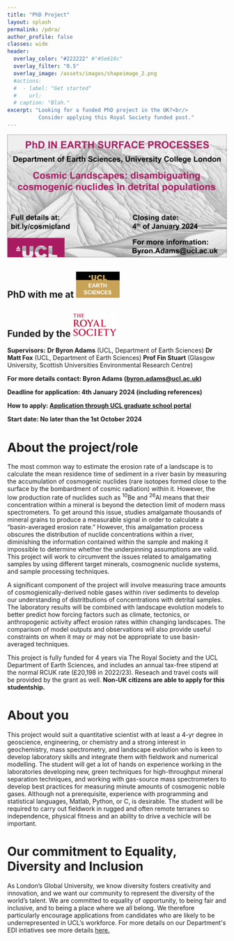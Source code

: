 ```yaml
---
title: "PhD Project"
layout: splash
permalink: /pdra/
author_profile: false
classes: wide
header:
  overlay_color: "#222222" #"#5e616c"
  overlay_filter: "0.5"
  overlay_image: /assets/images/shapeimage_2.png
  #actions:
  #  - label: "Get started"
  #    url: 
  # caption: "Blah."
excerpt: "Looking for a funded PhD project in the UK?<br/>
          Consider applying this Royal Society funded post."
---
```

![phd](/assets/images/phd_twitter_ad.png)

## PhD with me at <a href="https://www.ucl.ac.uk/earth-sciences/ucl-earth-sciences"><img src="/assets/images/UCL_ES_logo.png" alt="logo" width="100"/></a>

## Funded by the  <a href="https://royalsociety.org/"><img src="/assets/images/RS_logo.jpg" alt="logo" width="100"/></a>

**Supervisors:** 
**Dr Byron Adams** (UCL, Department of Earth Sciences) 
**Dr Matt Fox** (UCL, Department of Earth Sciences) 
**Prof Fin Stuart** (Glasgow University, Scottish Universities Environmental Research Centre)

**For more details contact: Byron Adams (byron.adams@ucl.ac.uk)**

**Deadline for application: 4th January 2024 (including references)**

**How to apply: [Application through UCL graduate school portal](https://evision.ucl.ac.uk/urd/sits.urd/run/siw_ipp_lgn.login?process=siw_ipp_app&code1=RRDEARSING01&code2=0035)**

**Start date: No later than the 1st October 2024**

# About the project/role
The most common way to estimate the erosion rate of a landscape is to calculate the mean residence time of sediment in a river basin by measuring the accumulation of cosmogenic nuclides (rare isotopes formed close to the surface by the bombardment of cosmic radiation) within it. However, the low production rate of nuclides such as <sup>10</sup>Be and <sup>26</sup>Al means that their concentration within a mineral is beyond the detection limit of modern mass spectrometers. To get around this issue, studies amalgamate thousands of mineral grains to produce a measurable signal in order to calculate a “basin-averaged erosion rate.” However, this amalgamation process obscures the distribution of nuclide concentrations within a river, diminishing the information contained within the sample and making it impossible to determine whether the underpinning assumptions are valid. This project will work to circumvent the issues related to amalgamating samples by using different target minerals, cosmognenic nuclide systems, and sample processing techniques. 

A significant component of the project will involve measuring trace amounts of cosmogienically-derived noble gases within river sediments to develop our understanding of distritbutions of concentrations with detrital samples. The laboratory results will be combined with landscape evolution models to better predict how forcing factors such as climate, tectonics, or anthropogenic activity affect erosion rates within changing landscapes. The comparison of model outputs and observations will also provide useful constraints on when it may or may not be appropriate to use basin-averaged techniques.

This project is fully funded for 4 years via The Royal Society and the UCL Department of Earth Sciences, and includes an annual tax-free stipend at the normal RCUK rate (£20,198 in 2022/23). Reseach and travel costs will be provided by the grant as well. **Non-UK citizens are able to apply for this studentship.**

# About you
This project would suit a quantitative scientist with at least a 4-yr degree in geoscience, engineering, or chemistry and a strong interest in geochemistry, mass spectrometry, and landscape evolution who is keen to develop laboratory skills and integrate them with fieldwork and numerical modelling. The student will get a lot of hands on experience working in the laboratories developing new, green techniques for high-throughput mineral separation techniques, and working with gas-source mass spectrometers to develop best practices for measuring minute amounts of cosmogenic noble gases. Although not a prerequisite, experience with programming and statistical languages, Matlab, Python, or C, is desirable. The student will be required to carry out fieldwork in rugged and often remote terranes so independence, physical fitness and an ability to drive a vechicle will be important.

# Our commitment to Equality, Diversity and Inclusion
As London’s Global University, we know diversity fosters creativity and innovation, and we want our community to represent the diversity of the world’s talent. We are committed to equality of opportunity, to being fair and inclusive, and to being a place where we all belong. We therefore particularly encourage applications from candidates who are likely to be underrepresented in UCL’s workforce. For more details on our Department's EDI intiatives see more details [here.](https://www.ucl.ac.uk/earth-sciences/equality-diversity-inclusion-edi)

